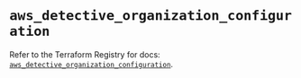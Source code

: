 # `aws_detective_organization_configuration`

Refer to the Terraform Registry for docs: [`aws_detective_organization_configuration`](https://registry.terraform.io/providers/hashicorp/aws/6.0.0/docs/resources/detective_organization_configuration).
